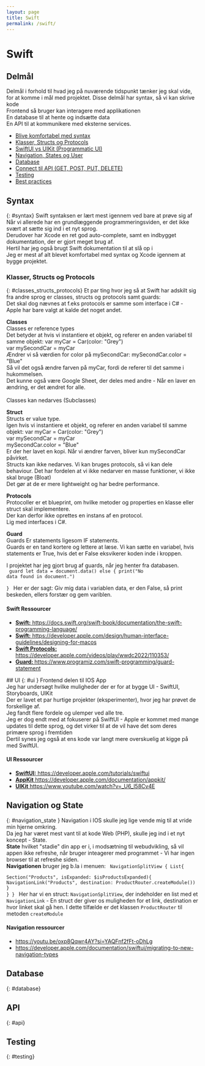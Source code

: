 ```yaml
---
layout: page
title: Swift
permalink: /swift/
---
```

# Swift

## Delmål
<p>Delmål i forhold til hvad jeg på nuværende tidspunkt tænker jeg skal vide, for at komme i mål med projektet.
Disse delmål har syntax, så vi kan skrive kode<br/>
Frontend så bruger kan interagere med applikationen<br/>
En database til at hente og indsætte data<br/>
En API til at kommunikere med eksterne services.<br/>
</p>
<ul>
    <li><a href="#syntax">Blive komfortabel med syntax</a></li>    
    <li><a href="#classes_structs_protocols">Klasser, Structs og Protocols</a></li>
    <li><a href="#ui">SwiftUI vs UIKit (Programmatic UI)</a></li>            
    <li><a href="#navigation_state">Navigation, States og User</a></li>
    <li><a href="#database">Database</a></li>            
    <li><a href="#api">Connect til API (GET, POST, PUT, DELETE)</a></li>
    <li><a href="#testing">Testing</a></li>
    <li><a href="#best_practices">Best practices</a></li>
</ul>

## Syntax
{: #syntax}
Swift syntaksen er lært mest igennem ved bare at prøve sig af<br/>
Når vi allerede har en grundlæggende programmeringsviden, er det ikke svært at sætte sig ind i et nyt sprog.<br/>
Derudover har Xcode en ret god auto-complete, samt en indbygget dokumentation, der er gjort meget brug af.<br/>
Hertil har jeg også brugt Swift dokumentation til at slå op i<br/>
Jeg er mest af alt blevet komfortabel med syntax og Xcode igennem at bygge projektet.

### Klasser, Structs og Protocols
{: #classes_structs_protocols}
Et par ting hvor jeg så at Swift har adskilt sig fra andre sprog er classes, structs og protocols samt guards:<br/>
Det skal dog nævnes at f.eks protocols er samme som interface i C# - Apple har bare valgt at kalde det noget andet.

<b>Classes</b><br/>
Classes er reference types<br/>
Det betyder at hvis vi instantiere et objekt, og referer en anden variabel til samme objekt:
var myCar = Car(color: "Grey")<br/>
var mySecondCar = myCar<br/>
Ændrer vi så værdien for color på mySecondCar: mySecondCar.color = "Blue"<br/>
Så vil det også ændre farven på myCar, fordi de referer til det samme i hukommelsen.<br/>
Det kunne også være Google Sheet, der deles med andre - Når en laver en ændring, er det ændret for alle.<br/>
<br/>
Classes kan nedarves (Subclasses)

<b>Struct</b><br/>
Structs er value type.<br/>
Igen hvis vi instantiere et objekt, og referer en anden variabel til samme objekt:
var myCar = Car(color: "Grey")<br/>
var mySecondCar = myCar<br/>
mySecondCar.color = "Blue"<br/>
Er der her lavet en kopi. Når vi ændrer farven, bliver kun mySecondCar påvirket.
<br/>
Structs kan ikke nedarves. Vi kan bruges protocols, så vi kan dele behaviour.
Det har fordelen at vi ikke nedarver en masse funktioner, vi ikke skal bruge (Bloat)<br/>
Det gør at de er mere lightweight og har bedre performance.<br/>

<b>Protocols</b><br/>
Protocoller er et blueprint, om hvilke metoder og properties en klasse eller struct skal implementere.<br/>
Der kan derfor ikke oprettes en instans af en protocol.<br/>
Lig med interfaces i C#.<br/>

<b>Guard</b><br/>
Guards Er statements ligesom IF statements.<br/>
Guards er en tand kortere og lettere at læse. Vi kan sætte en variabel, hvis statements er True, hvis det er False eksvikerer koden inde i kroppen.<br/>

I projektet har jeg gjort brug af guards, når jeg henter fra databasen.<br/>
<code>
guard let data = document.data() else {
    print("No data found in document.")    
}
</code>
Her er der sagt: Giv mig data i variablen data, er den False, så print beskeden, ellers forstær og gem variblen.

#### Swift Ressourcer
<ul>
    <li><a href="https://docs.swift.org/swift-book/documentation/the-swift-programming-language/" target="_blank"><b>Swift:</b> https://docs.swift.org/swift-book/documentation/the-swift-programming-language/</a></li>
    <li><a href="https://developer.apple.com/design/human-interface-guidelines/designing-for-macos" target="_blank"><b>Swift:</b> https://developer.apple.com/design/human-interface-guidelines/designing-for-macos</a></li>
    <li><a href="https://developer.apple.com/videos/play/wwdc2022/110353/" target="_blank"><b>Swift Protocols:</b> https://developer.apple.com/videos/play/wwdc2022/110353/</a></li>
    <li><a href="https://www.programiz.com/swift-programming/guard-statement" target="_blank"><b>Guard: </b> https://www.programiz.com/swift-programming/guard-statement</a></li>
</ul>
## UI
{: #ui }
Frontend delen til IOS App<br/>
Jeg har undersøgt hvilke muligheder der er for at bygge UI - SwiftUI, Storyboards, UIKit<br/>
Der er lavet et par hurtige projekter (eksperimenter), hvor jeg har prøvet de forskellige af.<br/>
Jeg fandt flere fordele og ulemper ved alle tre.<br/>
Jeg er dog endt med at fokuserer på SwiftUI - Apple er kommet med mange updates til dette sprog, og det virker til at de vil have det som deres primære sprog i fremtiden<br/>
Dertil synes jeg også at ens kode var langt mere overskuelig at kigge på med SwiftUI.<br/>

#### UI Ressourcer
<ul>
    <li><a href="https://developer.apple.com/tutorials/swiftui" target="_blank"><b>SwiftUI:</b> https://developer.apple.com/tutorials/swiftui</a></li>
    <li><a href="https://developer.apple.com/documentation/appkit/"><b>AppKit</b> https://developer.apple.com/documentation/appkit/</a></li>
    <li><a href="https://www.youtube.com/watch?v=_U6_l58Cv4E"><b>UIKit</b> https://www.youtube.com/watch?v=_U6_l58Cv4E</a></li>
</ul>

## Navigation og State
{: #navigation_state }
Navigation i IOS skulle jeg lige vende mig til at vride min hjerne omkring.<br/>
Da jeg har været mest vant til at kode Web (PHP), skulle jeg ind i et nyt koncept - State.<br/>
<b>State</b> hvilket "stadie" din app er i, i modsætning til webudvikling, så vil appen ikke refreshe, når bruger inteagerer med programmet - Vi har ingen browser til at refreshe siden.<br/>
<b>Navigationen</b> bruger jeg b.la i menuen:
<code>
NavigationSplitView {
    List{        
        Section("Products", isExpanded: $isProductsExpanded){
            NavigationLink("Products", destination: ProductRouter.createModule())
        }
    }
}
</code>
Her har vi en struct: <code>NavigationSplitView</code>, der indeholder en list med et <code>NavigationLink</code> - En struct der giver os muligheden for et link, destination er hvor linket skal gå hen. I dette tilfælde er det klassen <code>ProductRouter</code> til metoden <code>createModule</code>

#### Navigation ressourcer
<ul>
<li><a href="https://youtu.be/oxp8Qqwr4AY?si=YAQFnf2fFt-oDhLg<" target="_blank">https://youtu.be/oxp8Qqwr4AY?si=YAQFnf2fFt-oDhLg</a>
<li><a href="https://developer.apple.com/documentation/swiftui/migrating-to-new-navigation-types<" target="_blank">https://developer.apple.com/documentation/swiftui/migrating-to-new-navigation-types</li></a>
</ul>

## Database
{: #database}

## API
{: #api}

## Testing
{: #testing}